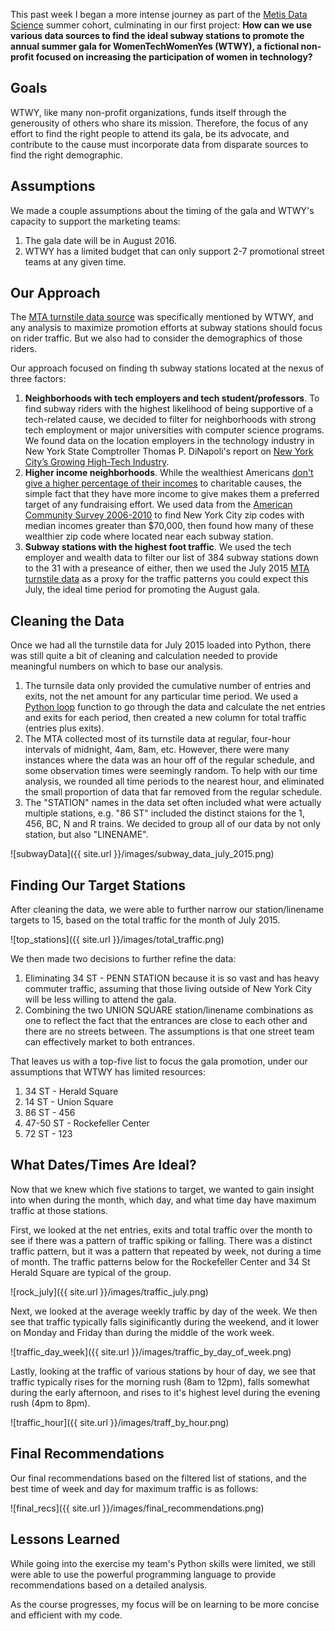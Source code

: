
This past week I began a more intense journey as part of the [Metis Data Science](http://www.thisismetis.com/data-science) summer cohort, culminating in our first project: **How can we use various data sources to find the ideal subway stations to promote the annual summer gala for WomenTechWomenYes (WTWY), a fictional non-profit focused on increasing the participation of women in technology?**

## Goals

WTWY, like many non-profit organizations, funds itself through the generousity of others who share its mission. Therefore, the focus of any effort to find the right people to attend its gala, be its advocate, and contribute to the cause must incorporate data from disparate sources to find the right demographic.

## Assumptions

We made a couple assumptions about the timing of the gala and WTWY's capacity to support the marketing teams:
1. The gala date will be in August 2016.
2. WTWY has a limited budget that can only support 2-7 promotional street teams at any given time.

## Our Approach

The [MTA turnstile data source](http://web.mta.info/developers/turnstile.html) was specifically mentioned by WTWY, and any analysis to maximize promotion efforts at subway stations should focus on rider traffic. But we also had to consider the demographics of those riders.

Our approach focused on finding th subway stations located at the nexus of three factors:

1. **Neighborhoods with tech employers and tech student/professors**. To find subway riders with the highest likelihood of being supportive of a tech-related cause, we decided to filter for neighborhoods with strong tech employment or major universities with computer science programs. We found data on the location employers in the technology industry in New York State Comptroller Thomas P. DiNapoli's report on [New York City’s Growing High-Tech Industry](https://www.osc.state.ny.us/osdc/rpt2-2015.pdf).
2. **Higher income neighborhoods**. While the wealthiest Americans [don't give a higher percentage of their incomes](https://philanthropy.com/article/As-Wealthy-Give-Smaller-Share/152481) to charitable causes, the simple fact that they have more income to give makes them a preferred target of any fundraising effort. We used data from the [American Community Survey 2006-2010](https://www.census.gov/programs-surveys/acs/data.html) to find New York City zip codes with median incomes greater than $70,000, then found how many of these wealthier zip code where located near each subway station.
3. **Subway stations with the highest foot traffic**. We used the tech employer and wealth data to filter our list of 384 subway stations down to the 31 with a preseance of either, then we used the July 2015 [MTA turnstile data](http://web.mta.info/developers/turnstile.html) as a proxy for the traffic patterns you could expect this July, the ideal time period for promoting the August gala.

## Cleaning the Data

Once we had all the turnstile data for July 2015 loaded into Python, there was still quite a bit of cleaning and calculation needed to provide meaningful numbers on which to base our analysis. 

1. The turnsile data only provided the cumulative number of entries and exits, not the net amount for any particular time period. We used a [Python loop](http://www.tutorialspoint.com/python/python_loops.htm) function to go through the data and calculate the net entries and exits for each period, then created a new column for total traffic (entries plus exits).
2. The MTA collected most of its turnstile data at regular, four-hour intervals of midnight, 4am, 8am, etc. However, there were many instances where the data was an hour off of the regular schedule, and some observation times were seemingly random. To help with our time analysis, we rounded all time periods to the nearest hour, and eliminated the small proportion of data that far removed from the regular schedule.
3. The "STATION" names in the data set often included what were actually multiple stations, e.g. "86 ST" included the distinct staions for the 1, 456, BC, N and R trains. We decided to group all of our data by not only station, but also "LINENAME".

![subwayData]({{ site.url }}/images/subway_data_july_2015.png)

## Finding Our Target Stations

After cleaning the data, we were able to further narrow our station/linename targets to 15, based on the total traffic for the month of July 2015.

![top_stations]({{ site.url }}/images/total_traffic.png)

We then made two decisions to further refine the data:
1. Eliminating 34 ST - PENN STATION because it is so vast and has heavy commuter traffic, assuming that those living outside of New York City will be less willing to attend the gala.
2. Combining the two UNION SQUARE station/linename combinations as one to reflect the fact that the entrances are close to each other and there are no streets between. The assumptions is that one street team can effectively market to both entrances.

That leaves us with a top-five list to focus the gala promotion, under our assumptions that WTWY has limited resources:
1. 34 ST - Herald Square
2. 14 ST - Union Square
3. 86 ST - 456
4. 47-50 ST - Rockefeller Center
5. 72 ST - 123

## What Dates/Times Are Ideal?

Now that we knew which five stations to target, we wanted to gain insight into when during the month, which day, and what time day have maximum traffic at those stations.

First, we looked at the net entries, exits and total traffic over the month to see if there was a pattern of traffic spiking or falling. There was a distinct traffic pattern, but it was a pattern that repeated by week, not during a time of month. The traffic patterns below for the Rockefeller Center and 34 St Herald Square are typical of the group.

![rock_july]({{ site.url }}/images/traffic_july.png)

Next, we looked at the average weekly traffic by day of the week. We then see that traffic typically falls siginificantly during the weekend, and it lower on Monday and Friday than during the middle of the work week.

![traffic_day_week]({{ site.url }}/images/traffic_by_day_of_week.png)

Lastly, looking at the traffic of various stations by hour of day, we see that traffic typically rises for the morning rush (8am to 12pm), falls somewhat during the early afternoon, and rises to it's highest level during the evening rush (4pm to 8pm).

![traffic_hour]({{ site.url }}/images/traff_by_hour.png)

## Final Recommendations

Our final recommendations based on the filtered list of stations, and the best time of week and day for maximum traffic is as follows:

![final_recs]({{ site.url }}/images/final_recommendations.png)

## Lessons Learned

While going into the exercise my team's Python skills were limited, we still were able to use the powerful programming language to provide recommendations based on a detailed analysis. 

As the course progresses, my focus will be on learning to be more concise and efficient with my code.
